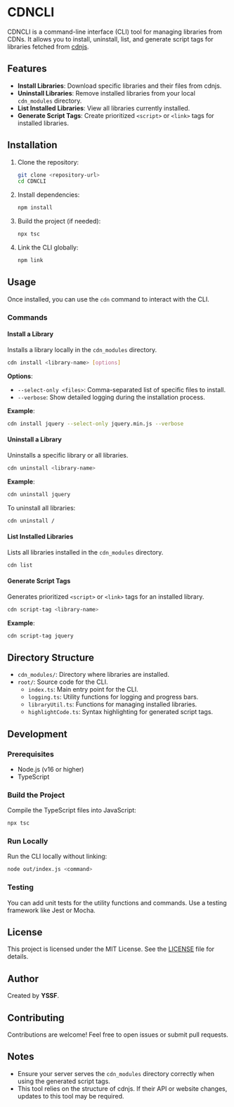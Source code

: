 # CDNCLI

CDNCLI is a command-line interface (CLI) tool for managing libraries from CDNs. It allows you to install, uninstall, list, and generate script tags for libraries fetched from [cdnjs](https://cdnjs.com).

## Features

- **Install Libraries**: Download specific libraries and their files from cdnjs.
- **Uninstall Libraries**: Remove installed libraries from your local `cdn_modules` directory.
- **List Installed Libraries**: View all libraries currently installed.
- **Generate Script Tags**: Create prioritized `<script>` or `<link>` tags for installed libraries.

## Installation

1. Clone the repository:
   ```bash
   git clone <repository-url>
   cd CDNCLI
   ```

2. Install dependencies:
   ```bash
   npm install
   ```

3. Build the project (if needed):
   ```bash
   npx tsc
   ```

4. Link the CLI globally:
   ```bash
   npm link
   ```

## Usage

Once installed, you can use the `cdn` command to interact with the CLI.

### Commands

#### Install a Library
Installs a library locally in the `cdn_modules` directory.

```bash
cdn install <library-name> [options]
```

**Options**:
- `--select-only <files>`: Comma-separated list of specific files to install.
- `--verbose`: Show detailed logging during the installation process.

**Example**:
```bash
cdn install jquery --select-only jquery.min.js --verbose
```

#### Uninstall a Library
Uninstalls a specific library or all libraries.

```bash
cdn uninstall <library-name>
```

**Example**:
```bash
cdn uninstall jquery
```

To uninstall all libraries:
```bash
cdn uninstall /
```

#### List Installed Libraries
Lists all libraries installed in the `cdn_modules` directory.

```bash
cdn list
```

#### Generate Script Tags
Generates prioritized `<script>` or `<link>` tags for an installed library.

```bash
cdn script-tag <library-name>
```

**Example**:
```bash
cdn script-tag jquery
```

## Directory Structure

- `cdn_modules/`: Directory where libraries are installed.
- `root/`: Source code for the CLI.
  - `index.ts`: Main entry point for the CLI.
  - `logging.ts`: Utility functions for logging and progress bars.
  - `libraryUtil.ts`: Functions for managing installed libraries.
  - `highlightCode.ts`: Syntax highlighting for generated script tags.

## Development

### Prerequisites
- Node.js (v16 or higher)
- TypeScript

### Build the Project
Compile the TypeScript files into JavaScript:

```bash
npx tsc
```

### Run Locally
Run the CLI locally without linking:

```bash
node out/index.js <command>
```

### Testing
You can add unit tests for the utility functions and commands. Use a testing framework like Jest or Mocha.

## License

This project is licensed under the MIT License. See the [LICENSE](LICENSE) file for details.

## Author

Created by **YSSF**.

## Contributing

Contributions are welcome! Feel free to open issues or submit pull requests.

## Notes

- Ensure your server serves the `cdn_modules` directory correctly when using the generated script tags.
- This tool relies on the structure of cdnjs. If their API or website changes, updates to this tool may be required.
